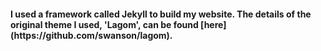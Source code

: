 <h4> I used a framework called Jekyll to build my website. The details of the original theme I used, 'Lagom', can be found [here](https://github.com/swanson/lagom). </h4> 
